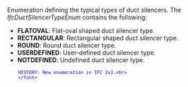 ﻿Enumeration defining the typical types of duct silencers. The _IfcDuctSilencerTypeEnum_ contains the following:

* **FLATOVAL**: Flat-oval shaped duct silencer type.
* **RECTANGULAR**: Rectangular shaped duct silencer type.
* **ROUND**: Round duct silencer type.
* **USERDEFINED**: User-defined duct silencer type.
* **NOTDEFINED**: Undefined duct silencer type.

> <font color="#0000ff" size="-1">
    	HISTORY: New enumeration in IFC 2x2.<br>
    	</font>
